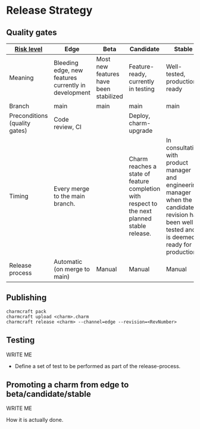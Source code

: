 # Release Strategy

## Quality gates

| [Risk level] | Edge | Beta | Candidate | Stable |
|--|----|----|-----|-----|
| Meaning | Bleeding edge, new features currently in development | Most new features have been stabilized | Feature-ready, currently in testing | Well-tested, production-ready |
| Branch | main | main | main | main |
| Preconditions (quality gates) | Code review, CI | | Deploy, charm-upgrade | |
| Timing | Every merge to the main branch. | | Charm reaches a state of feature completion with respect to the next planned stable release. | In consultation with product manager and engineering manager when the candidate revision has been well tested and is deemed ready for production. |
| Release process  | Automatic (on merge to main) | Manual | Manual | Manual |

## Publishing

```shell
charmcraft pack
charmcraft upload <charm>.charm
charmcraft release <charm> --channel=edge --revision=<RevNumber>
```

## Testing

WRITE ME

* Define a set of test to be performed as part of the release-process.

## Promoting a charm from edge to beta/candidate/stable

WRITE ME

How it is actually done.

[Risk level]: https://snapcraft.io/docs/channels#heading--risk-levels
